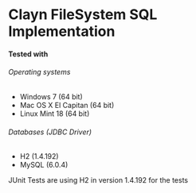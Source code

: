 # Clayn FileSystem SQL Implementation


#### Tested with

###### Operating systems
- Windows 7 (64 bit)
- Mac OS X El Capitan (64 bit) 
- Linux Mint 18 (64 bit)

###### Databases (JDBC Driver)
- H2 (1.4.192)
- MySQL (6.0.4)


JUnit Tests are using H2 in version 1.4.192 for the tests
